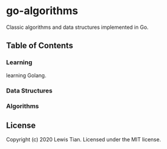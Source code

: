 # go-algorithms

Classic algorithms and data structures implemented in Go.

## Table of Contents

### Learning

learning Golang.

### Data Structures

### Algorithms

## License

Copyright (c) 2020 Lewis Tian. Licensed under the MIT license.
